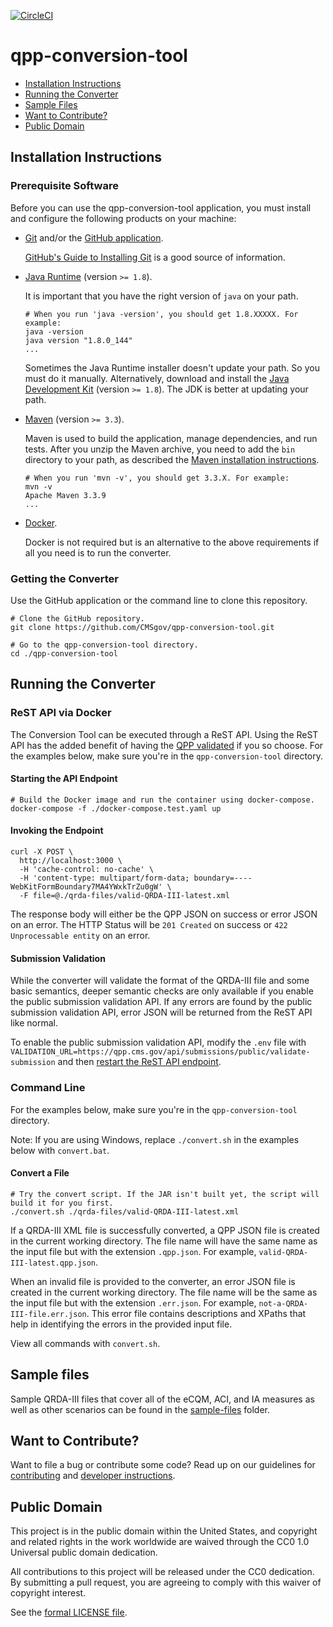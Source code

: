  [![CircleCI](https://circleci.com/gh/CMSgov/qpp-conversion-tool.svg?style=shield&circle-token=138a1805ad2eb5e0a97e740abefd217aea014731)](https://circleci.com/gh/CMSgov/qpp-conversion-tool)

# qpp-conversion-tool

* [Installation Instructions](#installation-instructions)
* [Running the Converter](#running-the-converter)
* [Sample Files](#sample-files)
* [Want to Contribute?](#want-to-contribute)
* [Public Domain](#public-domain)

## Installation Instructions

### Prerequisite Software

Before you can use the qpp-conversion-tool application, you must install and configure the following products on your machine:

* [Git](http://git-scm.com) and/or the [GitHub application](https://desktop.github.com).

  [GitHub's Guide to Installing Git](https://help.github.com/articles/set-up-git) is a good source of information.

* [Java Runtime](https://java.com/download) (version `>= 1.8`).

  It is important that you have the right version of `java` on your path.

  ```shell
  # When you run 'java -version', you should get 1.8.XXXXX. For example:
  java -version
  java version "1.8.0_144"
  ...
  ```

  Sometimes the Java Runtime installer doesn't update your path. So you must do it manually. Alternatively, download and install
  the [Java Development Kit](http://www.oracle.com/technetwork/java/javase/downloads/index.html) (version `>= 1.8`). The JDK is
  better at updating your path.

* [Maven](https://maven.apache.org) (version `>= 3.3`).

  Maven is used to build the application, manage dependencies, and run tests. After you unzip the Maven archive, you need to add
  the `bin` directory to your path, as described the [Maven installation instructions](https://maven.apache.org/install.html).

  ```shell
  # When you run 'mvn -v', you should get 3.3.X. For example:
  mvn -v
  Apache Maven 3.3.9
  ...
  ```
* [Docker](https://www.docker.com).

  Docker is not required but is an alternative to the above requirements if all you need is to run the converter.

### Getting the Converter

Use the GitHub application or the command line to clone this repository.

```shell
# Clone the GitHub repository.
git clone https://github.com/CMSgov/qpp-conversion-tool.git

# Go to the qpp-conversion-tool directory.
cd ./qpp-conversion-tool
```

## Running the Converter

### ReST API via Docker

The Conversion Tool can be executed through a ReST API. Using the ReST API has the added benefit of having the
[QPP validated](#submission-validation) if you so choose. For the examples below, make sure you're in the `qpp-conversion-tool`
directory.

#### Starting the API Endpoint

```shell
# Build the Docker image and run the container using docker-compose.
docker-compose -f ./docker-compose.test.yaml up
```

#### Invoking the Endpoint

```shell
curl -X POST \
  http://localhost:3000 \
  -H 'cache-control: no-cache' \
  -H 'content-type: multipart/form-data; boundary=----WebKitFormBoundary7MA4YWxkTrZu0gW' \
  -F file=@./qrda-files/valid-QRDA-III-latest.xml
```

The response body will either be the QPP JSON on success or error JSON on an error.
The HTTP Status will be `201 Created` on success or `422 Unprocessable entity` on an error.

#### Submission Validation

While the converter will validate the format of the QRDA-III file and some basic semantics, deeper semantic checks are only
available if you enable the public  submission validation API. If any errors are found by the public submission validation API,
error JSON will be returned from the ReST API like normal.

To enable the public submission validation API, modify the `.env` file with
`VALIDATION_URL=https://qpp.cms.gov/api/submissions/public/validate-submission` and then
[restart the ReST API endpoint](#starting-the-api-endpoint).

### Command Line

For the examples below, make sure you're in the `qpp-conversion-tool` directory.

Note: If you are using Windows, replace `./convert.sh` in the examples below with `convert.bat`.

#### Convert a File

```shell
# Try the convert script. If the JAR isn't built yet, the script will build it for you first.
./convert.sh ./qrda-files/valid-QRDA-III-latest.xml
```

If a QRDA-III XML file is successfully converted, a QPP JSON file is created in the current working directory.
The file name will have the same name as the input file but with the extension `.qpp.json`.
For example, `valid-QRDA-III-latest.qpp.json`.

When an invalid file is provided to the converter, an error JSON file is created in the current working directory.
The file name will be the same as the input file but with the extension `.err.json`.
For example, `not-a-QRDA-III-file.err.json`.  This error file contains descriptions and XPaths that help in identifying the
errors in the provided input file.

View all commands with `convert.sh`.

## Sample files

Sample QRDA-III files that cover all of the eCQM, ACI, and IA measures as well as other scenarios
can be found in the [sample-files](sample-files/README.md) folder.

## Want to Contribute?

Want to file a bug or contribute some code? Read up on our guidelines for [contributing] and
[developer instructions][developer].

[contributing]: /.github/CONTRIBUTING.md
[developer]: /DEVELOPER.md

## Public Domain
This project is in the public domain within the United States, and copyright and related rights in the work worldwide are waived
through the CC0 1.0 Universal public domain dedication.		

All contributions to this project will be released under the CC0 dedication. By submitting a pull request, you are agreeing to
comply with this waiver of copyright interest.		

See the [formal LICENSE file](/LICENSE).
